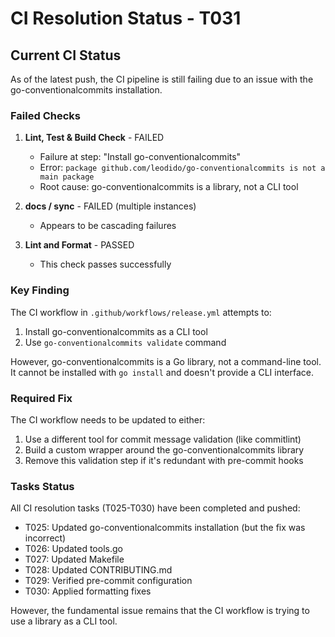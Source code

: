 # CI Resolution Status - T031

## Current CI Status

As of the latest push, the CI pipeline is still failing due to an issue with the go-conventionalcommits installation.

### Failed Checks

1. **Lint, Test & Build Check** - FAILED
   - Failure at step: "Install go-conventionalcommits"
   - Error: `package github.com/leodido/go-conventionalcommits is not a main package`
   - Root cause: go-conventionalcommits is a library, not a CLI tool

2. **docs / sync** - FAILED (multiple instances)
   - Appears to be cascading failures

3. **Lint and Format** - PASSED
   - This check passes successfully

### Key Finding

The CI workflow in `.github/workflows/release.yml` attempts to:
1. Install go-conventionalcommits as a CLI tool
2. Use `go-conventionalcommits validate` command

However, go-conventionalcommits is a Go library, not a command-line tool. It cannot be installed with `go install` and doesn't provide a CLI interface.

### Required Fix

The CI workflow needs to be updated to either:
1. Use a different tool for commit message validation (like commitlint)
2. Build a custom wrapper around the go-conventionalcommits library
3. Remove this validation step if it's redundant with pre-commit hooks

### Tasks Status

All CI resolution tasks (T025-T030) have been completed and pushed:
- T025: Updated go-conventionalcommits installation (but the fix was incorrect)
- T026: Updated tools.go
- T027: Updated Makefile
- T028: Updated CONTRIBUTING.md
- T029: Verified pre-commit configuration
- T030: Applied formatting fixes

However, the fundamental issue remains that the CI workflow is trying to use a library as a CLI tool.